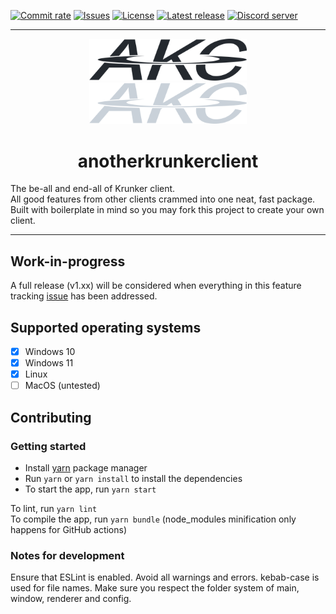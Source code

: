 [![Commit rate](https://img.shields.io/github/commit-activity/m/asger-finding/anotherkrunkerclient?label=Commits)](https://github.com/asger-finding/anotherkrunkerclient/commits/main)
[![Issues](https://img.shields.io/github/issues/asger-finding/anotherkrunkerclient)](https://github.com/asger-finding/anotherkrunkerclient/issues)
[![License](https://img.shields.io/badge/License-GPLv3-blue.svg)](https://github.com/asger-finding/anotherkrunkerclient/blob/main/LICENSE)
[![Latest release](https://img.shields.io/github/v/release/asger-finding/anotherkrunkerclient?label=Latest%20Release)](https://github.com/asger-finding/anotherkrunkerclient/releases/latest)
[![Discord server](https://img.shields.io/discord/971394904821485608.svg?label=Chat%20on%20Discord)](https://discord.gg/etxNkUuTru)

---

<div align="center">
  <img width="50%" src="https://github.com/asger-finding/anotherkrunkerclient/raw/main/.github/banner-light.svg#gh-light-mode-only">
  <img width="50%" src="https://github.com/asger-finding/anotherkrunkerclient/raw/main/.github/banner-dark.svg#gh-dark-mode-only">

  <h1>anotherkrunkerclient</h1>
</div>

The be-all and end-all of Krunker client.  
All good features from other clients crammed into one neat, fast package. Built with boilerplate in mind so you may fork this project to create your own client.

---

## Work-in-progress

A full release (v1.xx) will be considered when everything in this feature tracking [issue](https://github.com/asger-finding/anotherkrunkerclient/issues/1#issue-1167443624) has been addressed.

## Supported operating systems

- [x] Windows 10
- [x] Windows 11
- [x] Linux
- [ ] MacOS (untested)

## Contributing

### Getting started

- Install [yarn](https://yarnpkg.com/) package manager
- Run `yarn` or `yarn install` to install the dependencies
- To start the app, run `yarn start`

To lint, run `yarn lint`  
To compile the app, run `yarn bundle` (node_modules minification only happens for GitHub actions)

### Notes for development

Ensure that ESLint is enabled. Avoid all warnings and errors. kebab-case is used for file names. Make sure you respect the folder system of main, window, renderer and config.
